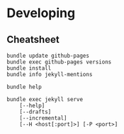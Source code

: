 Developing
==========

Cheatsheet
----------

    bundle update github-pages
    bundle exec github-pages versions
    bundle install
    bundle info jekyll-mentions

    bundle help

    bundle exec jekyll serve
        [--help]
        [--drafts]
        [--incremental]
        [--H <host[:port]>] [-P <port>]
